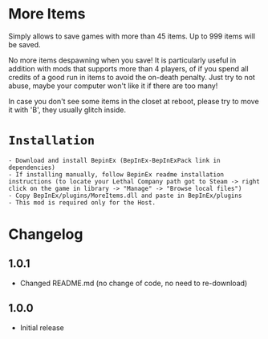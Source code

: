 # More Items

Simply allows to save games with more than 45 items. Up to 999 items will be saved.

No more items despawning when you save! It is particularly useful in addition with mods that supports more than 4 players, of if you spend all credits of a good run in items to avoid the on-death penalty. Just try to not abuse, maybe your computer won't like it if there are too many!

In case you don't see some items in the closet at reboot, please try to move it with 'B', they usually glitch inside.

# ``Installation``
```
- Download and install BepinEx (BepInEx-BepInExPack link in dependencies)
- If installing manually, follow BepinEx readme installation instructions (to locate your Lethal Company path got to Steam -> right click on the game in library -> "Manage" -> "Browse local files")
- Copy BepInEx/plugins/MoreItems.dll and paste in BepInEx/plugins
- This mod is required only for the Host.
```
# Changelog
## 1.0.1
- Changed README.md (no change of code, no need to re-download)

## 1.0.0
- Initial release